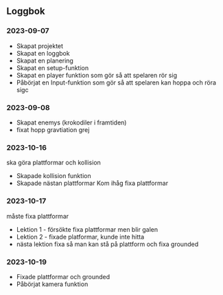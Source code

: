 ## Loggbok

### 2023-09-07
* Skapat projektet
* Skapat en loggbok
* Skapat en planering
* Skapat en setup-funktion
* Skapat en player funktion som gör så att spelaren rör sig
* Påbörjat en Input-funktion som gör så att spelaren kan hoppa och röra sigc

### 2023-09-08
* Skapat enemys (krokodiler i framtiden)
* fixat hopp gravtiation grej


### 2023-10-16
ska göra plattformar och kollision
* Skapade kollision funktion
* Skapade nästan plattformar  Kom ihåg fixa plattformar


### 2023-10-17
måste fixa plattformar
* Lektion 1 - försökte fixa plattformar men blir galen
* Lektion 2 - fixade platformar, kunde inte hitta
* nästa lektion fixa så man kan stå på plattform och fixa grounded


### 2023-10-19
* Fixade plattformar och grounded
* Påbörjat kamera funktion
